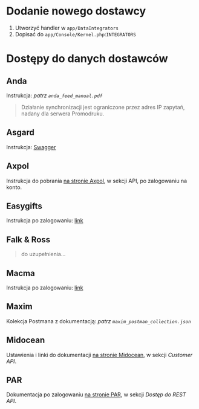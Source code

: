 # Dodanie nowego dostawcy

1. Utworzyć handler w `app/DataIntegrators`
2. Dopisać do `app/Console/Kernel.php`:`INTEGRATORS`

# Dostępy do danych dostawców

## Anda
Instrukcja: _patrz `anda_feed_manual.pdf`_
> Działanie synchronizacji jest ograniczone przez adres IP zapytań, nadany dla serwera Promodruku.

## Asgard
Instrukcja: [Swagger](https://developers.bluecollection.eu/)

## Axpol
Instrukcja do pobrania [na stronie Axpol](https://axpol.com.pl/pl/33-DO-POBRANIA.html), w sekcji API, po zalogowaniu na konto.

## Easygifts
Instrukcja po zalogowaniu: [link](https://webapi.easygifts.com.pl/)

## Falk & Ross
> do uzupełnienia...

## Macma
Instrukcja po zalogowaniu: [link](https://webapi.macma.pl/)

## Maxim
Kolekcja Postmana z dokumentacją: _patrz `maxim_postman_collection.json`_

## Midocean
Ustawienia i linki do dokumentacji [na stronie Midocean](https://www.midocean.com/poland/us/pln/viewdata/761026417?JumpTarget=ViewCustomerAPI-View), w sekcji _Customer API_.

## PAR
Dokumentacja po zalogowaniu [na stronie PAR](https://www.par.com.pl/users/profile), w sekcji _Dostęp do REST API_.
